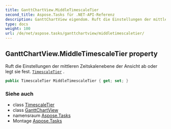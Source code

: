 ```yaml
---
title: GanttChartView.MiddleTimescaleTier
second_title: Aspose.Tasks für .NET-API-Referenz
description: GanttChartView eigendom. Ruft die Einstellungen der mittleren Zeitskalenebene der Ansicht ab oder legt sie fest. TimescaleTier .
type: docs
weight: 100
url: /de/net/aspose.tasks/ganttchartview/middletimescaletier/
---
```

## GanttChartView.MiddleTimescaleTier property

Ruft die Einstellungen der mittleren Zeitskalenebene der Ansicht ab oder legt sie fest. [`TimescaleTier`](../../../aspose.tasks.visualization/timescaletier/) .

```csharp
public TimescaleTier MiddleTimescaleTier { get; set; }
```

### Siehe auch

* class [TimescaleTier](../../../aspose.tasks.visualization/timescaletier/)
* class [GanttChartView](../)
* namensraum [Aspose.Tasks](../../ganttchartview/)
* Montage [Aspose.Tasks](../../../)


